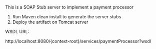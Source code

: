 This is a SOAP Stub server to implement a payment processor


1) Run Maven clean install to generate the server stubs 
2) Deploy the artifact on Tomcat server

WSDL URL:

http://localhost:8080/{context-root}/services/paymentProcessor?wsdl



